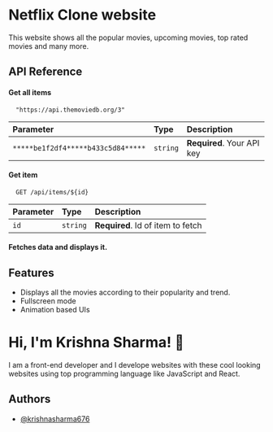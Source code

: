 
# Netflix Clone website

This website shows all the popular movies, upcoming movies, top rated movies and many more.


## API Reference

#### Get all items

```http
  "https://api.themoviedb.org/3"
```

| Parameter | Type     | Description                |
| :-------- | :------- | :------------------------- |
| `*****be1f2df4*****b433c5d84*****` | `string` | **Required**. Your API key |

#### Get item

```http
  GET /api/items/${id}
```

| Parameter | Type     | Description                       |
| :-------- | :------- | :-------------------------------- |
| `id`      | `string` | **Required**. Id of item to fetch |

#### Fetches data and displays it.



## Features

- Displays all the movies according to their popularity and trend.
- Fullscreen mode
- Animation based UIs


# Hi, I'm Krishna Sharma! 👋
I am a front-end developer and I develope websites with these cool looking websites using top programming language like JavaScript and React.


## Authors

- [@krishnasharma676](https://github.com/krishnasharma676/Netflix)

